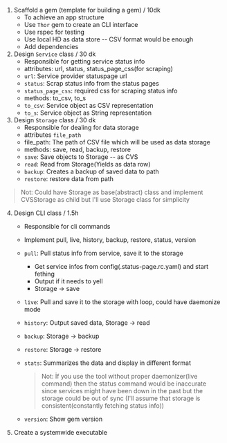 1. Scaffold a gem (template for building a gem) / 10dk
   - To achieve an app structure
   - Use `Thor` gem to create an CLI interface
   - Use rspec for testing
   - Use local HD as data store -- CSV format would be enough
   - Add dependencies
2. Design `Service` class / 30 dk
   - Responsible for getting service status info
   - attributes: url, status, status_page_css(for scraping)
   - `url`: Service provider statuspage url
   - `status`: Scrap status info from the status pages
   - `status_page_css`: required css for scraping status info
   - methods: to_csv, to_s
   - `to_csv`: Service object as CSV representation
   - `to_s`: Service object as String representation
3. Design `Storage` class / 30 dk
   - Responsible for dealing for data storage
   - attributes `file_path`
   - file_path: The path of CSV file which will be used as data storage
   - methods: save, read, backup, restore
   - `save`: Save objects to Storage -- as CVS
   - `read`: Read from Storage(Yields as data row)
   - `backup`: Creates a backup of saved data to path
   - `restore`: restore data from path
  > Not: Could have Storage as base(abstract) class and implement CVSStorage as child but  I'll use Storage class for simplicity

4. Design CLI class / 1.5h
   - Responsible for cli commands
   - Implement pull, live, history, backup, restore, status, version
    - `pull`: Pull status info from service, save it to the storage
        - Get service infos from config(.status-page.rc.yaml) and start     fething
        - Output if it needs to yell
        - Storage -> save
    - `live`: Pull and save it to the storage with loop, could have daemonize mode
    - `history`: Output saved data, Storage -> read
    - `backup`: Storage -> backup  
    - `restore`:  Storage -> restore  
    - `stats`: Summarizes the data and display in different format
      > Not: İf you use the tool without proper daemonizer(live command) 
        then the status command would be inaccurate since services 
        might have been down in the past but the storage could be out of sync
        (I'll assume that storage is consistent(constantly fetching status info))

    - `version`: Show gem version
5. Create a systemwide executable  
